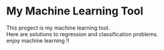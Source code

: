 # My Machine Learning Tool

This progect is my machine learning tool.\
Here are solutions to regression and classification problems.\
enjoy machine learning !!
